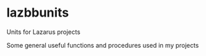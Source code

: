# lazbbunits
Units for Lazarus projects

Some general useful functions and procedures used in my projects

